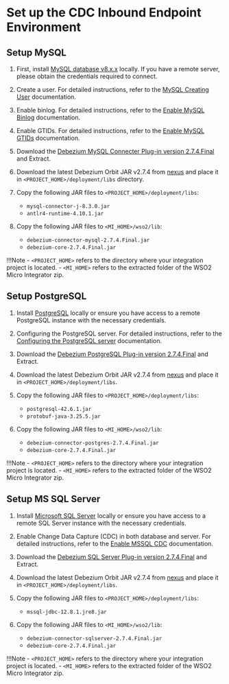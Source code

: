 # Set up the CDC Inbound Endpoint Environment

## Setup MySQL

1. First, install [MySQL database v8.x.x](https://www.mysql.com/) locally. If you have a remote server, please obtain the credentials required to connect.  

2. Create a user. For detailed instructions, refer to the [MySQL Creating User](https://debezium.io/documentation/reference/stable/connectors/mysql.html#mysql-creating-user) documentation. 

3. Enable binlog. For detailed instructions, refer to the [Enable MySQL Binlog](https://debezium.io/documentation/reference/stable/connectors/mysql.html#enable-mysql-binlog) documentation. 

4. Enable GTIDs. For detailed instructions, refer to the [Enable MySQL GTIDs](https://debezium.io/documentation/reference/stable/connectors/mysql.html#enable-mysql-gtids) documentation. 

5. Download the [Debezium MySQL Connecter Plug-in version 2.7.4.Final](https://debezium.io/releases/2.7/) and Extract.

6. Download the latest Debezium Orbit JAR v2.7.4 from [nexus](https://maven.wso2.org/nexus/content/repositories/public/org/wso2/orbit/debezium/debezium/) and place it in `<PROJECT_HOME>/deployment/libs` directory. 

7.  Copy the following JAR files to `<PROJECT_HOME>/deployment/libs`:
    - `mysql-connector-j-8.3.0.jar`
    - `antlr4-runtime-4.10.1.jar`

8. Copy the following JAR files to `<MI_HOME>/wso2/lib`:
    - `debezium-connector-mysql-2.7.4.Final.jar`
    - `debezium-core-2.7.4.Final.jar`


!!!Note
    - `<PROJECT_HOME>` refers to the directory where your integration project is located.
    - `<MI_HOME>` refers to the extracted folder of the WSO2 Micro Integrator zip.


## Setup PostgreSQL

1. Install [PostgreSQL](https://www.postgresql.org/download/) locally or ensure you have access to a remote PostgreSQL instance with the necessary credentials.
   
2. Configuring the PostgreSQL server. For detailed instructions, refer to the [Configuring the PostgreSQL server](https://debezium.io/documentation//reference/2.7/connectors/postgresql.html#postgresql-server-configuration) documentation.

3. Download the [Debezium PostgreSQL Plug-in version 2.7.4.Final](https://debezium.io/releases/2.7/) and Extract.

4. Download the latest Debezium Orbit JAR v2.7.4 from [nexus](https://maven.wso2.org/nexus/content/repositories/public/org/wso2/orbit/debezium/debezium/) and place it in `<PROJECT_HOME>/deployment/libs`.

5. Copy the following JAR files to `<PROJECT_HOME>/deployment/libs`:
    - `postgresql-42.6.1.jar`
    - `protobuf-java-3.25.5.jar`

6. Copy the following JAR files to `<MI_HOME>/wso2/lib`:
    - `debezium-connector-postgres-2.7.4.Final.jar`
    - `debezium-core-2.7.4.Final.jar`


!!!Note
    - `<PROJECT_HOME>` refers to the directory where your integration project is located.
    - `<MI_HOME>` refers to the extracted folder of the WSO2 Micro Integrator zip.

## Setup MS SQL Server

1. Install [Microsoft SQL Server](https://www.microsoft.com/en-us/sql-server/sql-server-downloads) locally or ensure you have access to a remote SQL Server instance with the necessary credentials.

2. Enable Change Data Capture (CDC) in both database and server. For detailed instructions, refer to the [Enable MSSQL CDC](https://debezium.io/documentation//reference/2.7/connectors/sqlserver.html#setting-up-sqlserver) documentation.

3. Download the [Debezium SQL Server Plug-in version 2.7.4.Final](https://debezium.io/releases/2.7/) and Extract.

4. Download the latest Debezium Orbit JAR v2.7.4 from [nexus](https://maven.wso2.org/nexus/content/repositories/public/org/wso2/orbit/debezium/debezium/) and place it in `<PROJECT_HOME>/deployment/libs`.

5. Copy the following JAR files to `<PROJECT_HOME>/deployment/libs`:
    - `mssql-jdbc-12.8.1.jre8.jar`

6. Copy the following JAR files to `<MI_HOME>/wso2/lib`:
    - `debezium-connector-sqlserver-2.7.4.Final.jar`
    - `debezium-core-2.7.4.Final.jar`


!!!Note
    - `<PROJECT_HOME>` refers to the directory where your integration project is located.
    - `<MI_HOME>` refers to the extracted folder of the WSO2 Micro Integrator zip.
